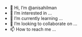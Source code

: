 - 👋 Hi, I’m @anisahilman
- 👀 I’m interested in ...
- 🌱 I’m currently learning ...
- 💞️ I’m looking to collaborate on ...
- 📫 How to reach me ...

<!---
anisahilman/anisahilman is a ✨ special ✨ repository because its `README.md` (this file) appears on your GitHub profile.
You can click the Preview link to take a look at your changes.
--->
